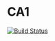 # CA1

[![Build Status](https://travis-ci.com/NinaLisakowski/CA1.svg?branch=master)](https://travis-ci.com/NinaLisakowski/CA1)
